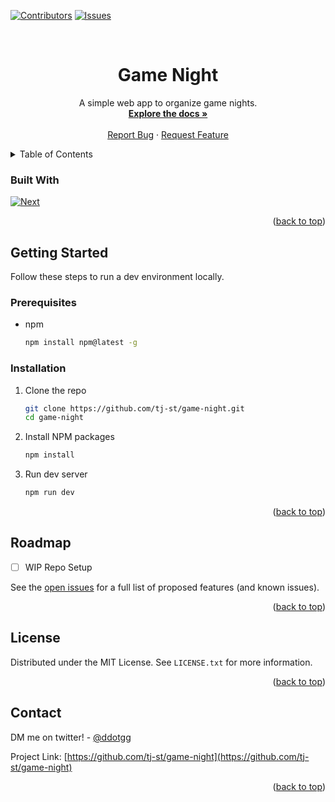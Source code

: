 <div id="top"></div>
<!--
*** Thanks for checking out the Best-README-Template. If you have a suggestion
*** that would make this better, please fork the repo and create a pull request
*** or simply open an issue with the tag "enhancement".
*** Don't forget to give the project a star!
*** Thanks again! Now go create something AMAZING! :D
-->



<!-- PROJECT SHIELDS -->
<!--
*** I'm using markdown "reference style" links for readability.
*** Reference links are enclosed in brackets [ ] instead of parentheses ( ).
*** See the bottom of this document for the declaration of the reference variables
*** for contributors-url, forks-url, etc. This is an optional, concise syntax you may use.
*** https://www.markdownguide.org/basic-syntax/#reference-style-links
-->
[![Contributors][contributors-shield]][contributors-url]
[![Issues][issues-shield]][issues-url]


<!-- PROJECT LOGO -->
<br />
<h1 align="center">Game Night</h3>
  <p align="center">
    A simple web app to organize game nights.
    <br />
    <a href="https://github.com/tj-st/repo_name"><strong>Explore the docs »</strong></a>
    <br />
    <br />
    <a href="https://github.com/tj-st/game-night/issues">Report Bug</a>
    ·
    <a href="https://github.com/tj-st/repo_name/issues">Request Feature</a>
  </p>
</div>



<!-- TABLE OF CONTENTS -->
<details>
  <summary>Table of Contents</summary>
  <ol>
    <li>
      <a href="#about-the-project">About The Project</a>
      <ul>
        <li><a href="#built-with">Built With</a></li>
      </ul>
    </li>
    <li>
      <a href="#getting-started">Getting Started</a>
      <ul>
        <li><a href="#prerequisites">Prerequisites</a></li>
        <li><a href="#installation">Installation</a></li>
      </ul>
    </li>
    <li><a href="#usage">Usage</a></li>
    <li><a href="#roadmap">Roadmap</a></li>
    <li><a href="#contributing">Contributing</a></li>
    <li><a href="#license">License</a></li>
    <li><a href="#contact">Contact</a></li>
    <li><a href="#acknowledgments">Acknowledgments</a></li>
  </ol>
</details>


### Built With

[![Next][Next.js]][Next-url]

<p align="right">(<a href="#top">back to top</a>)</p>

<!-- GETTING STARTED -->
## Getting Started

Follow these steps to run a dev environment locally.

### Prerequisites

* npm
  ```sh
  npm install npm@latest -g
  ```

### Installation

1. Clone the repo
   ```sh
   git clone https://github.com/tj-st/game-night.git
   cd game-night
   ```
2. Install NPM packages
   ```sh
   npm install
   ```
3. Run dev server
   ```sh
   npm run dev
   ```

<p align="right">(<a href="#top">back to top</a>)</p>



<!-- ROADMAP -->
## Roadmap

- [ ] WIP Repo Setup

See the [open issues](https://github.com/tj-st/game-night/issues) for a full list of proposed features (and known issues).

<p align="right">(<a href="#top">back to top</a>)</p>



<!-- LICENSE -->
## License

Distributed under the MIT License. See `LICENSE.txt` for more information.

<p align="right">(<a href="#top">back to top</a>)</p>



<!-- CONTACT -->
## Contact

DM me on twitter! - [@ddotgg](https://twitter.com/ddotgg)

Project Link: [https://github.com/tj-st/game-night](https://github.com/tj-st/game-night)

<p align="right">(<a href="#top">back to top</a>)</p>


<!-- MARKDOWN LINKS & IMAGES -->
<!-- https://www.markdownguide.org/basic-syntax/#reference-style-links -->
[contributors-shield]: https://img.shields.io/github/contributors/tj-st/game-night.svg?style=for-the-badge
[contributors-url]: https://github.com/tj-st/game-night/graphs/contributors
[issues-shield]: https://img.shields.io/github/issues/tj-st/game-night.svg?style=for-the-badge
[issues-url]: https://github.com/tj-st/game-night/issues
[Next.js]: https://img.shields.io/badge/next.js-000000?style=for-the-badge&logo=nextdotjs&logoColor=white
[Next-url]: https://nextjs.org/
